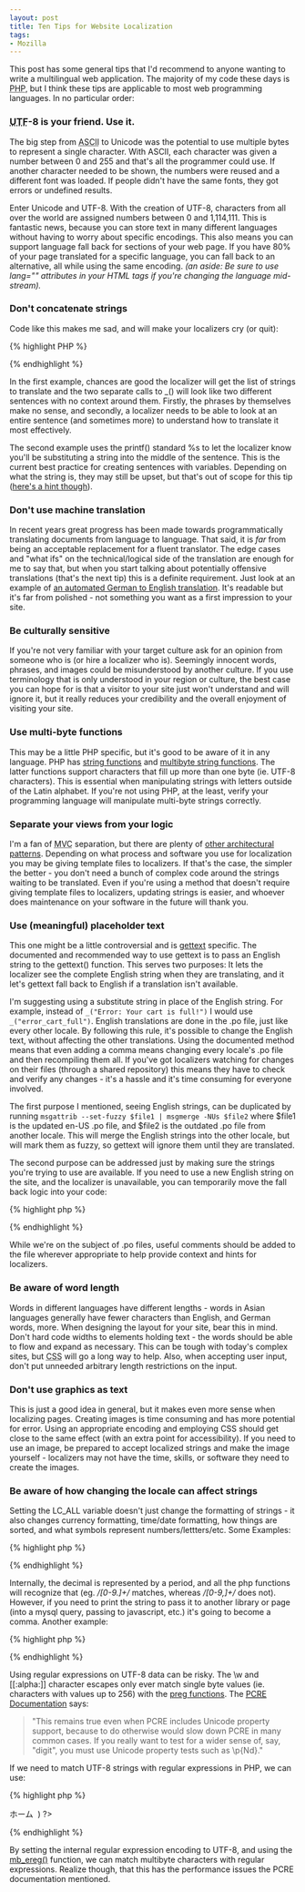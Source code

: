 ```yaml
---
layout: post
title: Ten Tips for Website Localization
tags:
- Mozilla
---
```

This post has some general tips that I'd recommend to anyone wanting to write
a multilingual web application.  The majority of my code these days is <abbr
title="PHP: Hypertext Preprocessor">PHP</abbr>, but I think these tips are
applicable to most web programming languages.  In no particular order:

### <abbr title="Universal Transformation Format">UTF</abbr>-8 is your friend.  Use it.

The big step from <abbr title="American Standard Code for Information
Interchange">ASCII</abbr> to Unicode was the potential to use multiple bytes to
represent a single character.  With ASCII, each character was given a number
between 0 and 255 and that's all the programmer could use.  If another character
needed to be shown, the numbers were reused and a different font was loaded.  If
people didn't have the same fonts, they got errors or undefined results.

Enter Unicode and UTF-8.  With the creation of UTF-8, characters from all
over the world are assigned numbers between 0 and 1,114,111.  This is fantastic
news, because you can store text in many different languages without having to
worry about specific encodings.  This also means you can support language fall
back for sections of your web page.  If you have 80% of your page translated for
a specific language, you can fall back to an alternative, all while using the
same encoding.  <em>(an aside: Be sure to use lang="" attributes in your HTML
tags if you're changing the language mid-stream).</em>

### Don't concatenate strings

Code like this makes me sad, and will make your localizers cry (or quit):

{% highlight PHP %}
  <?
    $item = "toast";

    // Example one - This is bad
    echo _("Sometimes I eat")." {$item} "._("and sometimes I don't.");

    // Example two - This is better
    echo sprintf(_("Sometimes I eat %s and sometimes I don't."), $item);
?>
{% endhighlight %}

In the first example, chances are good the localizer will get the list of
strings to translate and the two separate calls to _() will look like two
different sentences with no context around them.  Firstly, the phrases by
themselves make no sense, and secondly, a localizer needs to be able to look at
an entire sentence (and sometimes more) to understand how to translate it most
effectively.

The second example uses the printf() standard %s to let the localizer know
you'll be substituting a string into the middle of the sentence.  This is the
current best practice for creating sentences with variables.  Depending on what
the string is, they may still be upset, but that's out of scope for this tip (<a
href="http://en.wikipedia.org/wiki/Declension">here's a hint though</a>).

### Don't use machine translation
In recent years great progress has been made towards programmatically
translating documents from language to language.  That said, it is <em>far</em>
from being an acceptable replacement for a fluent translator.  The edge cases
and "what ifs" on the technical/logical side of the translation are enough for
me to say that, but when you start talking about potentially offensive
translations (that's the next tip) this is a definite requirement.  Just look at
an example of <a href="http://translate.google.com/translate?u=http%3A%2F%2Fwww.germnews.de%2F&langpair=de%7Cen&hl=EN&safe=off&ie=UTF-8&oe=UTF-8&prev=%2Flanguage_tools">an
automated German to English translation</a>.  It's readable but it's far from
polished - not something you want as a first impression to your site.

### Be culturally sensitive
If you're not very familiar with your target culture ask for an opinion from
someone who is (or hire a localizer who is).  Seemingly innocent words, phrases,
and images could be misunderstood by another culture.  If you use terminology
that is only understood in your region or culture, the best case you can hope
for is that a visitor to your site just won't understand and will ignore it, but
it really reduces your credibility and the overall enjoyment of visiting your
site.

### Use multi-byte functions
This may be a little PHP specific, but it's good to be aware of it in any
language.  PHP has <a
href="http://php.oregonstate.edu/manual/en/ref.strings.php">string functions</a>
and <a href="http://php.oregonstate.edu/manual/en/ref.mbstring.php">multibyte
string functions</a>.  The latter functions support characters that fill up more
than one byte (ie. UTF-8 characters).  This is essential when manipulating
strings with letters outside of the Latin alphabet.  If you're not using PHP, at
the least, verify your programming language will manipulate multi-byte strings
correctly.

### Separate your views from  your logic
I'm a fan of <abbr title="Model View Controller">MVC</abbr> separation, but
there are plenty of <a
href="http://en.wikipedia.org/wiki/Architectural_pattern_%28computer_science%29">other
architectural patterns</a>.  Depending on what process and software you use for
localization you may be giving template files to localizers.  If that's the
case, the simpler the better - you don't need a bunch of complex code around the
strings waiting to be translated.  Even if you're using a method that doesn't
require giving template files to localizers, updating strings is easier, and
whoever does maintenance on your software in the future will thank you.

### Use (meaningful) placeholder text
This one might be a little controversial and is <a
href="http://www.gnu.org/software/gettext/">gettext</a> specific.  The
documented and recommended way to use gettext is to pass an English string to
the gettext() function.  This serves two purposes:  It lets the localizer see
the complete English string when they are translating, and it let's gettext fall
back to English if a translation isn't available.

I'm suggesting using a substitute string in place of the English string.  For
example, instead of `_("Error: Your cart is full!")` I would use
`_("error_cart_full")`.  English translations are done in the .po file, just like
every other locale.  By following this rule, it's possible to change the English
text, without affecting the other translations.  Using the documented method
means that even adding a comma means changing every locale's .po file and then
recompiling them all.  If you've got localizers watching for changes on their
files (through a shared repository) this means they have to check and verify any
changes - it's a hassle and it's time consuming for everyone involved.

The first purpose I mentioned, seeing English strings, can be duplicated by
running `msgattrib --set-fuzzy $file1 | msgmerge -NUs $file2` where
$file1 is the updated en-US .po file, and $file2 is the outdated .po file from
another locale.  This will merge the English strings into the other locale, but
will mark them as fuzzy, so gettext will ignore them until they are
translated.

The second purpose can be addressed just by making sure the strings you're
trying to use are available.  If you need to use a new English string on the
site, and the localizer is unavailable, you can temporarily move the fall back
logic into your code:

{% highlight php %}
  <?
    // This is a temporary fix!
    if (_("string_to_translate") == "string_to_translate") {
      // Print the English string
    } else {
      // Print the translated string
    }
?>
{% endhighlight %}

While we're on the subject of .po files, useful comments should be added to the
file wherever appropriate to help provide context and hints for localizers.

### Be aware of word length
Words in different languages have different lengths - words in Asian languages
generally have fewer characters than English, and German words, more.  When
designing the layout for your site, bear this in mind.  Don't hard code widths
to elements holding text - the words should be able to flow and expand as
necessary.  This can be tough with today's complex sites, but <abbr
title="Cascading Style Sheets">CSS</abbr> will go a long way to help.  Also,
when accepting user input, don't put unneeded arbitrary length restrictions on
the input.

### Don't use graphics as text
This is just a good idea in general, but it makes even more sense when
localizing pages.  Creating images is time consuming and has more potential for
error.  Using an appropriate encoding and employing CSS should get close to the
same effect (with an extra point for accessibility).  If you need to use an
image, be prepared to accept localized strings and make the image yourself -
localizers may not have the time, skills, or software they need to create the
images.

### Be aware of how changing the locale can affect strings
Setting the LC_ALL variable doesn't just change the formatting of strings -
it also changes currency formatting, time/date formatting, how things are
sorted, and what symbols represent numbers/lettters/etc.  Some Examples:

{% highlight php %}
  <?
    setlocale(LC_ALL, 'fr_FR');
    $num = 1.5;
    var_dump($num); // Prints 1.5
    echo $num; // Prints 1,5
?>
{% endhighlight %}

Internally, the decimal is represented by a period, and all the php functions
will recognize that (eg. <em>/[0-9.]+/</em> matches, whereas <em>/[0-9,]+/</em>
does not).  However, if you need to print the string to pass it to another
library or page (into a mysql query, passing to javascript, etc.) it's going to
become a comma.  Another example:

{% highlight php %}
  <?
    preg_match('/\w/', 'ホーム'); // Will never match, regardless of LC_ALL
?>
{% endhighlight %}

Using regular expressions on UTF-8 data can be risky.  The \w and [[:alpha:]]
character escapes only ever match single byte values (ie. characters with values
up to 256) with the <a
href="http://php.oregonstate.edu/manual/en/ref.pcre.php">preg functions</a>.
The <a href="http://www.pcre.org/pcre.txt"><abbr title="Perl-Compatible Regular
Expressions">PCRE</abbr> Documentation</a> says:

> "This remains true even when PCRE includes Unicode property support, because to
> do otherwise would slow down PCRE in many common cases. If you really want to
> test for a  wider sense  of,  say,  "digit",  you must use Unicode property
> tests such as \p{Nd}."

If we need to match UTF-8 strings with regular expressions in PHP, we can use:

{% highlight php %}
  <?
    mb_regex_encoding('UTF-8');
    mb_ereg('\w+', 'ホーム', $match);
    print_r($match); // Prints: Array ( [0] => ホーム  )
?>
{% endhighlight %}

By setting the internal regular expression encoding to UTF-8, and using the <a
href="http://us2.php.net/manual/en/function.mb-ereg.php">mb_ereg()</a> function,
we can match multibyte characters with regular expressions.  Realize though,
that this has the performance issues the PCRE documentation mentioned.
